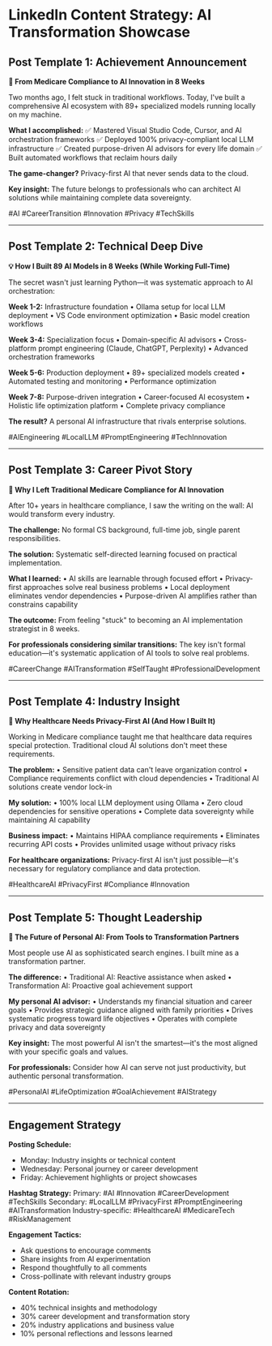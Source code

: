 # LinkedIn Content Strategy: AI Transformation Showcase

## Post Template 1: Achievement Announcement

**🚀 From Medicare Compliance to AI Innovation in 8 Weeks**

Two months ago, I felt stuck in traditional workflows. Today, I've built a comprehensive AI ecosystem with 89+ specialized models running locally on my machine.

**What I accomplished:**
✅ Mastered Visual Studio Code, Cursor, and AI orchestration frameworks
✅ Deployed 100% privacy-compliant local LLM infrastructure
✅ Created purpose-driven AI advisors for every life domain
✅ Built automated workflows that reclaim hours daily

**The game-changer?** Privacy-first AI that never sends data to the cloud.

**Key insight:** The future belongs to professionals who can architect AI solutions while maintaining complete data sovereignty.

#AI #CareerTransition #Innovation #Privacy #TechSkills

---

## Post Template 2: Technical Deep Dive

**💡 How I Built 89 AI Models in 8 Weeks (While Working Full-Time)**

The secret wasn't just learning Python—it was systematic approach to AI orchestration:

**Week 1-2:** Infrastructure foundation
• Ollama setup for local LLM deployment
• VS Code environment optimization
• Basic model creation workflows

**Week 3-4:** Specialization focus
• Domain-specific AI advisors
• Cross-platform prompt engineering (Claude, ChatGPT, Perplexity)
• Advanced orchestration frameworks

**Week 5-6:** Production deployment
• 89+ specialized models created
• Automated testing and monitoring
• Performance optimization

**Week 7-8:** Purpose-driven integration
• Career-focused AI ecosystem
• Holistic life optimization platform
• Complete privacy compliance

**The result?** A personal AI infrastructure that rivals enterprise solutions.

#AIEngineering #LocalLLM #PromptEngineering #TechInnovation

---

## Post Template 3: Career Pivot Story

**🔄 Why I Left Traditional Medicare Compliance for AI Innovation**

After 10+ years in healthcare compliance, I saw the writing on the wall: AI would transform every industry.

**The challenge:** No formal CS background, full-time job, single parent responsibilities.

**The solution:** Systematic self-directed learning focused on practical implementation.

**What I learned:**
• AI skills are learnable through focused effort
• Privacy-first approaches solve real business problems
• Local deployment eliminates vendor dependencies
• Purpose-driven AI amplifies rather than constrains capability

**The outcome:** From feeling "stuck" to becoming an AI implementation strategist in 8 weeks.

**For professionals considering similar transitions:** The key isn't formal education—it's systematic application of AI tools to solve real problems.

#CareerChange #AITransformation #SelfTaught #ProfessionalDevelopment

---

## Post Template 4: Industry Insight

**🎯 Why Healthcare Needs Privacy-First AI (And How I Built It)**

Working in Medicare compliance taught me that healthcare data requires special protection. Traditional cloud AI solutions don't meet these requirements.

**The problem:**
• Sensitive patient data can't leave organization control
• Compliance requirements conflict with cloud dependencies
• Traditional AI solutions create vendor lock-in

**My solution:**
• 100% local LLM deployment using Ollama
• Zero cloud dependencies for sensitive operations
• Complete data sovereignty while maintaining AI capability

**Business impact:**
• Maintains HIPAA compliance requirements
• Eliminates recurring API costs
• Provides unlimited usage without privacy risks

**For healthcare organizations:** Privacy-first AI isn't just possible—it's necessary for regulatory compliance and data protection.

#HealthcareAI #PrivacyFirst #Compliance #Innovation

---

## Post Template 5: Thought Leadership

**🔮 The Future of Personal AI: From Tools to Transformation Partners**

Most people use AI as sophisticated search engines. I built mine as a transformation partner.

**The difference:**
• Traditional AI: Reactive assistance when asked
• Transformation AI: Proactive goal achievement support

**My personal AI advisor:**
• Understands my financial situation and career goals
• Provides strategic guidance aligned with family priorities
• Drives systematic progress toward life objectives
• Operates with complete privacy and data sovereignty

**Key insight:** The most powerful AI isn't the smartest—it's the most aligned with your specific goals and values.

**For professionals:** Consider how AI can serve not just productivity, but authentic personal transformation.

#PersonalAI #LifeOptimization #GoalAchievement #AIStrategy

---

## Engagement Strategy

**Posting Schedule:**
- Monday: Industry insights or technical content
- Wednesday: Personal journey or career development
- Friday: Achievement highlights or project showcases

**Hashtag Strategy:**
Primary: #AI #Innovation #CareerDevelopment #TechSkills
Secondary: #LocalLLM #PrivacyFirst #PromptEngineering #AITransformation
Industry-specific: #HealthcareAI #MedicareTech #RiskManagement

**Engagement Tactics:**
- Ask questions to encourage comments
- Share insights from AI experimentation
- Respond thoughtfully to all comments
- Cross-pollinate with relevant industry groups

**Content Rotation:**
- 40% technical insights and methodology
- 30% career development and transformation story
- 20% industry applications and business value
- 10% personal reflections and lessons learned